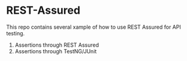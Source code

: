# REST-Assured
This repo contains several xample of how to use REST Assured for API testing.
1. Assertions through REST Assured
2. Assertions through TestNG/JUnit
